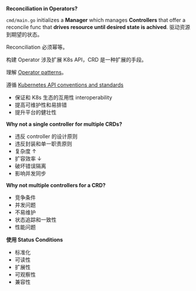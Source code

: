 **Reconciliation in Operators?**

`cmd/main.go` initializes a **Manager** which manages **Controllers** that offer a reconcile func that **drives resource until desired state is achived**. 驱动资源到期望的状态。

Reconciliation 必须幂等。

构建 Operator 涉及扩展 K8s API，CRD 是一种扩展的手段。

理解 [Operator patterns](https://kubernetes.io/docs/concepts/extend-kubernetes/operator/)。

遵循 [Kubernetes API conventions and standards](https://github.com/kubernetes/community/blob/master/contributors/devel/sig-architecture/api-conventions.md)

- 保证和 K8s 生态的互用性 interoperability
- 提高可维护性和易排错
- 提升平台的健壮性

**Why not a single controller for multiple CRDs?**

- 违反 controller 的设计原则
- 违反封装和单一职责原则
- 复杂度 ↑
- 扩容效率 ↓
- 破坏错误隔离
- 影响并发同步

**Why not multiple controllers for a CRD?**

- 竞争条件
- 并发问题
- 不易维护
- 状态追踪和一致性
- 性能问题

**使用 Status Conditions**

- 标准化
- 可读性
- 扩展性
- 可观察性
- 兼容性







